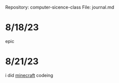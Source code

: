 Repository: computer-sicence-class
File: journal.md

# 8/18/23
epic

# 8/21/23
i did [minecraft](https://studio.code.org/s/mc/lessons/1/levels/1) codeing 
